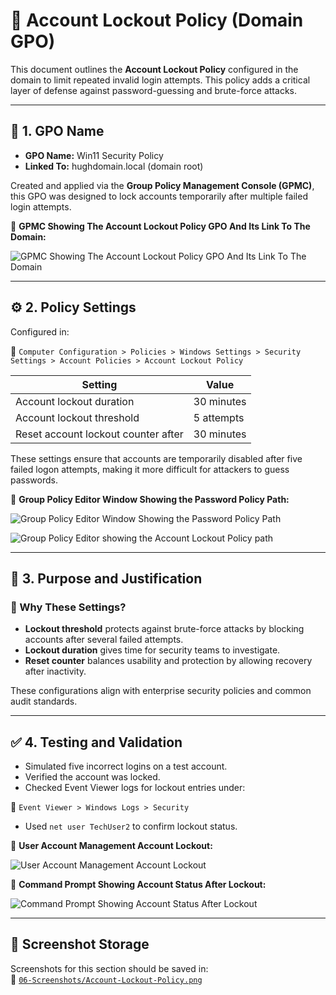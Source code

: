 # 🚫 Account Lockout Policy (Domain GPO)

This document outlines the **Account Lockout Policy** configured in the domain to limit repeated invalid login attempts. This policy adds a critical layer of defense against password-guessing and brute-force attacks.

---

## 📛 1. GPO Name

- **GPO Name:** Win11 Security Policy  
- **Linked To:** hughdomain.local (domain root)

Created and applied via the **Group Policy Management Console (GPMC)**, this GPO was designed to lock accounts temporarily after multiple failed login attempts.

📸 **GPMC Showing The Account Lockout Policy GPO And Its Link To The Domain:**

![GPMC Showing The Account Lockout Policy GPO And Its Link To The Domain](https://github.com/user-attachments/assets/d62b5148-6c62-4236-8ee9-07b583a6c247)

---

## ⚙️ 2. Policy Settings

Configured in:

📂 `Computer Configuration > Policies > Windows Settings > Security Settings > Account Policies > Account Lockout Policy`

| Setting                                 | Value         |
|-----------------------------------------|---------------|
| Account lockout duration                | 30 minutes    |
| Account lockout threshold               | 5 attempts    |
| Reset account lockout counter after     | 30 minutes    |

These settings ensure that accounts are temporarily disabled after five failed logon attempts, making it more difficult for attackers to guess passwords.

📸 **Group Policy Editor Window Showing the Password Policy Path:**

![Group Policy Editor Window Showing the Password Policy Path](https://github.com/user-attachments/assets/1ce841d1-5c09-4be7-9196-b48c0d8c84ae)

![Group Policy Editor showing the Account Lockout Policy path](https://github.com/user-attachments/assets/4188be8c-cfb9-407d-be3b-a3e3de9aabed)

---

## 📌 3. Purpose and Justification

### 🔐 Why These Settings?

- **Lockout threshold** protects against brute-force attacks by blocking accounts after several failed attempts.
- **Lockout duration** gives time for security teams to investigate.
- **Reset counter** balances usability and protection by allowing recovery after inactivity.

These configurations align with enterprise security policies and common audit standards.

---

## ✅ 4. Testing and Validation

- Simulated five incorrect logins on a test account.
- Verified the account was locked.
- Checked Event Viewer logs for lockout entries under:

📂 `Event Viewer > Windows Logs > Security`

- Used `net user TechUser2` to confirm lockout status.

📸 **User Account Management Account Lockout:**

![User Account Management Account Lockout](https://github.com/user-attachments/assets/9f5cd4f7-2ba3-4899-9ffd-d512b7128da0)

📸 **Command Prompt Showing Account Status After Lockout:**

![Command Prompt Showing Account Status After Lockout](https://github.com/user-attachments/assets/b18b8a48-9b44-4f11-948d-fab810b29be2)

---

## 📁 Screenshot Storage

Screenshots for this section should be saved in:  
📂 [`06-Screenshots/Account-Lockout-Policy.png`](https://github.com/Hugh-Kumbi/Hugh-Kumbi-Active-Directory-Lab/new/main/06-Screenshots/VIII.%20Account-Lockout-Policy)

